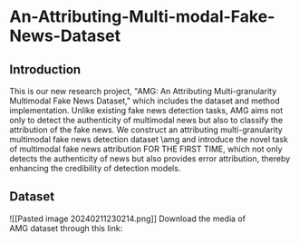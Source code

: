 # An-Attributing-Multi-modal-Fake-News-Dataset

## Introduction
This is our new research project, "AMG: An Attributing Multi-granularity Multimodal Fake News Dataset," which includes the dataset and method implementation. Unlike existing fake news detection tasks, AMG aims not only to detect the authenticity of multimodal news but also to classify the attribution of the fake news. We construct an attributing multi-granularity multimodal fake news detection dataset \amg and introduce the novel task of multimodal fake news attribution FOR THE FIRST TIME, which not only detects the authenticity of news but also provides error attribution, thereby enhancing the credibility of detection models.

## Dataset
![[Pasted image 20240211230214.png]]
Download the media of AMG dataset through this link:
